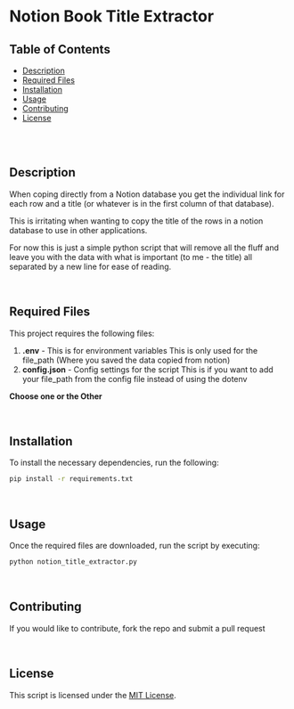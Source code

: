 # Notion Book Title Extractor

## Table of Contents
- [Description](#description)
- [Required Files](#required-files)
- [Installation](#installation)
- [Usage](#usage)
- [Contributing](#contributing)
- [License](#license)

<br><br>

## Description 

When coping directly from a Notion database you get the individual link for each row and a title (or whatever is in the first column of that database). 

This is irritating when wanting to copy the title of the rows in a notion database to use in other applications. 

For now this is just a simple python script that will remove all the fluff and leave you with the data with what is important (to me - the title) all separated by a new line for ease of reading. 

<br>

## Required Files

This project requires the following files:

1. **.env** - This is for environment variables
        This is only used for the file_path (Where you saved the data copied from notion)
2. **config.json** - Config settings for the script
        This is if you want to add your file_path from the config file instead of using the dotenv
        
**Choose one or the Other**

<br>

## Installation
To install the necessary dependencies, run the following:

```bash
pip install -r requirements.txt

```

<br>

## Usage
Once the required files are downloaded, run the script by executing: 
``` bash
python notion_title_extractor.py
```

<br>

## Contributing
If you would like to contribute, fork the repo and submit a pull request 

<br>

## License 
This script is licensed under the [MIT License](LICENSE).